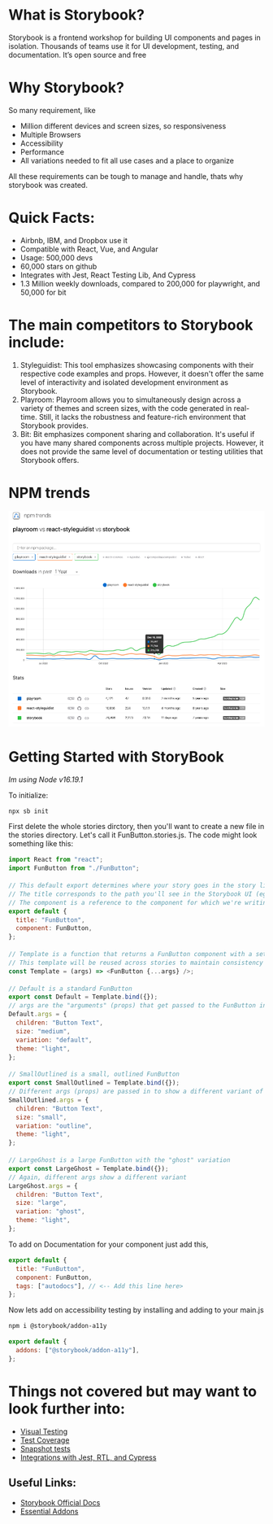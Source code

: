 # What is Storybook?

Storybook is a frontend workshop for building UI components and pages in isolation. Thousands of teams use it for UI development, testing, and documentation. It’s open source and free

# Why Storybook?

So many requirement, like

- Million different devices and screen sizes, so responsiveness
- Multiple Browsers
- Accessibility
- Performance
- All variations needed to fit all use cases and a place to organize

All these requirements can be tough to manage and handle, thats why storybook was created.

# Quick Facts:

- Airbnb, IBM, and Dropbox use it
- Compatible with React, Vue, and Angular
- Usage: 500,000 devs
- 60,000 stars on github
- Integrates with Jest, React Testing Lib, And Cypress
- 1.3 Million weekly downloads, compared to 200,000 for playwright, and 50,000 for bit

# The main competitors to Storybook include:

1. Styleguidist: This tool emphasizes showcasing components with their respective code examples and props. However, it doesn't offer the same level of interactivity and isolated development environment as Storybook.
2. Playroom: Playroom allows you to simultaneously design across a variety of themes and screen sizes, with the code generated in real-time. Still, it lacks the robustness and feature-rich environment that Storybook provides.
3. Bit: Bit emphasizes component sharing and collaboration. It's useful if you have many shared components across multiple projects. However, it does not provide the same level of documentation or testing utilities that Storybook offers.

# NPM trends

<img src='./numbers.png' />

# Getting Started with StoryBook

_Im using Node v16.19.1_

To initialize:

```js
npx sb init
```

First delete the whole stories dirctory, then you'll want to create a new file in the stories directory.
Let's call it FunButton.stories.js. The code might look something like this:

```js
import React from "react";
import FunButton from "./FunButton";

// This default export determines where your story goes in the story list
// The title corresponds to the path you'll see in the Storybook UI (eg: "FunButton")
// The component is a reference to the component for which we're writing stories
export default {
  title: "FunButton",
  component: FunButton,
};

// Template is a function that returns a FunButton component with a set of props
// This template will be reused across stories to maintain consistency
const Template = (args) => <FunButton {...args} />;

// Default is a standard FunButton
export const Default = Template.bind({});
// args are the "arguments" (props) that get passed to the FunButton in the Default story
Default.args = {
  children: "Button Text",
  size: "medium",
  variation: "default",
  theme: "light",
};

// SmallOutlined is a small, outlined FunButton
export const SmallOutlined = Template.bind({});
// Different args (props) are passed in to show a different variant of the FunButton
SmallOutlined.args = {
  children: "Button Text",
  size: "small",
  variation: "outline",
  theme: "light",
};

// LargeGhost is a large FunButton with the "ghost" variation
export const LargeGhost = Template.bind({});
// Again, different args show a different variant
LargeGhost.args = {
  children: "Button Text",
  size: "large",
  variation: "ghost",
  theme: "light",
};
```

To add on Documentation for your component just add this,

```js
export default {
  title: "FunButton",
  component: FunButton,
  tags: ["autodocs"], // <-- Add this line here>
};
```

Now lets add on accessibility testing by installing and adding to your main.js

```sh
npm i @storybook/addon-a11y
```

```js
export default {
  addons: ["@storybook/addon-a11y"],
};
```

# Things not covered but may want to look further into:

- [Visual Testing](https://storybook.js.org/docs/react/writing-tests/visual-testing)
- [Test Coverage](https://storybook.js.org/docs/react/writing-tests/test-coverage)
- [Snapshot tests](https://storybook.js.org/docs/react/writing-tests/snapshot-testing)
- [Integrations with Jest, RTL, and Cypress](https://storybook.js.org/docs/react/writing-tests/snapshot-testing)

## Useful Links:

- [Storybook Official Docs](https://storybook.js.org/)
- [Essential Addons](https://storybook.js.org/docs/react/essentials/introduction)

<!-- // bug mention chatGPT strengths and weaknesses -->
